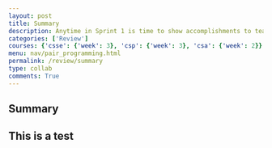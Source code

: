 ```yaml
---
layout: post
title: Summary
description: Anytime in Sprint 1 is time to show accomplishments to teacher. The last week of the Spring there will be a formal live review meeting.
categories: ['Review']
courses: {'csse': {'week': 3}, 'csp': {'week': 3}, 'csa': {'week': 2}}
menu: nav/pair_programming.html
permalink: /review/summary
type: collab
comments: True
---
```


## Summary


## This is a test

